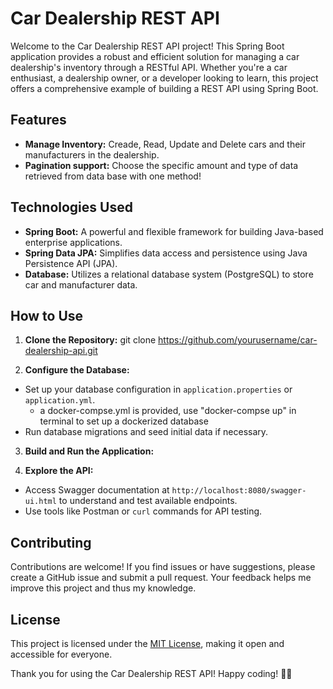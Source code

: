 # Car Dealership REST API

Welcome to the Car Dealership REST API project! This Spring Boot application provides a robust and efficient solution for managing a car dealership's inventory through a RESTful API. Whether you're a car enthusiast, a dealership owner, or a developer looking to learn, this project offers a comprehensive example of building a REST API using Spring Boot.

## Features

- **Manage Inventory:** Creade, Read, Update and Delete cars and their manufacturers in the dealership.
- **Pagination support:** Choose the specific amount and type of data retrieved from data base with one method!


## Technologies Used

- **Spring Boot:** A powerful and flexible framework for building Java-based enterprise applications.
- **Spring Data JPA:** Simplifies data access and persistence using Java Persistence API (JPA).
- **Database:** Utilizes a relational database system (PostgreSQL) to store car and manufacturer data.

## How to Use

1. **Clone the Repository:**
git clone https://github.com/yourusername/car-dealership-api.git

3. **Configure the Database:**
- Set up your database configuration in `application.properties` or `application.yml`.
  - a docker-compse.yml is provided, use "docker-compse up" in terminal to set up a dockerized database   
- Run database migrations and seed initial data if necessary.

3. **Build and Run the Application:**
  
5. **Explore the API:**
- Access Swagger documentation at `http://localhost:8080/swagger-ui.html` to understand and test available endpoints.
- Use tools like Postman or `curl` commands for API testing.

## Contributing

Contributions are welcome! If you find issues or have suggestions, please create a GitHub issue and submit a pull request. Your feedback helps me improve this project and thus my knowledge.

## License

This project is licensed under the [MIT License](LICENSE), making it open and accessible for everyone.

Thank you for using the Car Dealership REST API! Happy coding! 🚗✨

